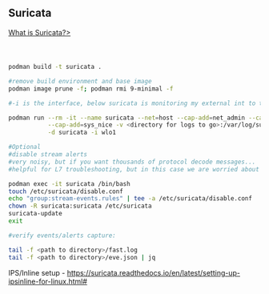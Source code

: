 ## Suricata

[What is Suricata?>](https://suricata.io/)

#
```sh

podman build -t suricata .

#remove build environment and base image
podman image prune -f; podman rmi 9-minimal -f

#-i is the interface, below suricata is monitoring my external int to the internet "wlo1"

podman run --rm -it --name suricata --net=host --cap-add=net_admin --cap-add=net_raw \
           --cap-add=sys_nice -v <directory for logs to go>:/var/log/suricata:Z \
           -d suricata -i wlo1

#Optional
#disable stream alerts
#very noisy, but if you want thousands of protocol decode messages...
#helpful for L7 troubleshooting, but in this case we are worried about ET alerts

podman exec -it suricata /bin/bash
touch /etc/suricata/disable.conf
echo "group:stream-events.rules" | tee -a /etc/suricata/disable.conf
chown -R suricata:suricata /etc/suricata
suricata-update
exit

#verify events/alerts capture:

tail -f <path to directory>/fast.log
tail -f <path to directory>/eve.json | jq

```

IPS/Inline setup - https://suricata.readthedocs.io/en/latest/setting-up-ipsinline-for-linux.html#

